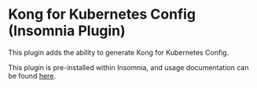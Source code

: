 # Kong for Kubernetes Config (Insomnia Plugin)

This plugin adds the ability to generate Kong for Kubernetes Config.

This plugin is pre-installed within Insomnia, and usage documentation can be found [here](https://docs.insomnia.rest/insomnia/kong-for-kubernetes).
